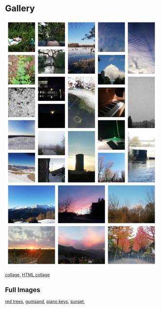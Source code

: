 # Gallery


![preview](preview.webp)

[collage](preview-collage-b.jpg),
[HTML collage](collage)

## Full Images
[red trees](IMG_20191016_144534.jpg),
[gumsand](gumsand.jpg),
[piano keys](IMG_20201210_135513.jpg),
[sunset](IMG_20220704_214905.jpg),


